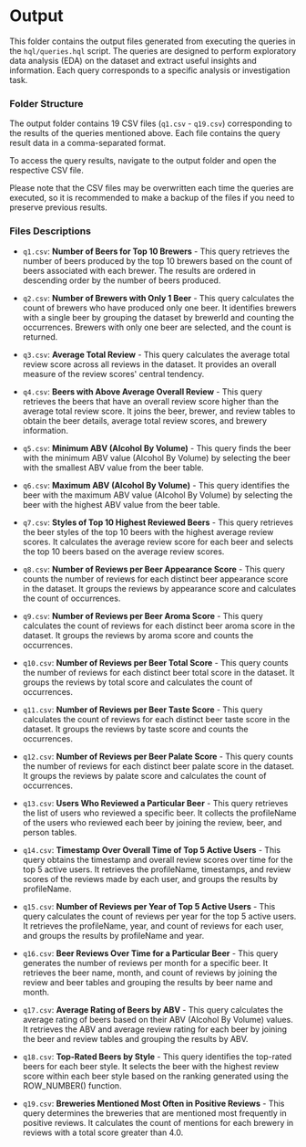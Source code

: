 # Output

This folder contains the output files generated from executing the queries in the `hql/queries.hql` script. The queries are designed to perform exploratory data analysis (EDA) on the dataset and extract useful insights and information. Each query corresponds to a specific analysis or investigation task.

### Folder Structure
The output folder contains 19 CSV files (`q1.csv` - `q19.csv`) corresponding to the results of the queries mentioned above. Each file contains the query result data in a comma-separated format.

To access the query results, navigate to the output folder and open the respective CSV file.

Please note that the CSV files may be overwritten each time the queries are executed, so it is recommended to make a backup of the files if you need to preserve previous results.

### Files Descriptions
- `q1.csv`: **Number of Beers for Top 10 Brewers** - This query retrieves the number of beers produced by the top 10 brewers based on the count of beers associated with each brewer. The results are ordered in descending order by the number of beers produced.

- `q2.csv`: **Number of Brewers with Only 1 Beer** - This query calculates the count of brewers who have produced only one beer. It identifies brewers with a single beer by grouping the dataset by brewerId and counting the occurrences. Brewers with only one beer are selected, and the count is returned.

- `q3.csv`: **Average Total Review** - This query calculates the average total review score across all reviews in the dataset. It provides an overall measure of the review scores' central tendency.

- `q4.csv`: **Beers with Above Average Overall Review** - This query retrieves the beers that have an overall review score higher than the average total review score. It joins the beer, brewer, and review tables to obtain the beer details, average total review scores, and brewery information.

- `q5.csv`: **Minimum ABV (Alcohol By Volume)** - This query finds the beer with the minimum ABV value (Alcohol By Volume) by selecting the beer with the smallest ABV value from the beer table.

- `q6.csv`: **Maximum ABV (Alcohol By Volume)** - This query identifies the beer with the maximum ABV value (Alcohol By Volume) by selecting the beer with the highest ABV value from the beer table.

- `q7.csv`: **Styles of Top 10 Highest Reviewed Beers** - This query retrieves the beer styles of the top 10 beers with the highest average review scores. It calculates the average review score for each beer and selects the top 10 beers based on the average review scores.

- `q8.csv`: **Number of Reviews per Beer Appearance Score** - This query counts the number of reviews for each distinct beer appearance score in the dataset. It groups the reviews by appearance score and calculates the count of occurrences.

- `q9.csv`: **Number of Reviews per Beer Aroma Score** - This query calculates the count of reviews for each distinct beer aroma score in the dataset. It groups the reviews by aroma score and counts the occurrences.

- `q10.csv`: **Number of Reviews per Beer Total Score** - This query counts the number of reviews for each distinct beer total score in the dataset. It groups the reviews by total score and calculates the count of occurrences.

- `q11.csv`: **Number of Reviews per Beer Taste Score** - This query calculates the count of reviews for each distinct beer taste score in the dataset. It groups the reviews by taste score and counts the occurrences.

- `q12.csv`: **Number of Reviews per Beer Palate Score** - This query counts the number of reviews for each distinct beer palate score in the dataset. It groups the reviews by palate score and calculates the count of occurrences.

- `q13.csv`: **Users Who Reviewed a Particular Beer** - This query retrieves the list of users who reviewed a specific beer. It collects the profileName of the users who reviewed each beer by joining the review, beer, and person tables.

- `q14.csv`: **Timestamp Over Overall Time of Top 5 Active Users** - This query obtains the timestamp and overall review scores over time for the top 5 active users. It retrieves the profileName, timestamps, and review scores of the reviews made by each user, and groups the results by profileName.

- `q15.csv`: **Number of Reviews per Year of Top 5 Active Users** - This query calculates the count of reviews per year for the top 5 active users. It retrieves the profileName, year, and count of reviews for each user, and groups the results by profileName and year.

- `q16.csv`: **Beer Reviews Over Time for a Particular Beer** - This query generates the number of reviews per month for a specific beer. It retrieves the beer name, month, and count of reviews by joining the review and beer tables and grouping the results by beer name and month.

- `q17.csv`: **Average Rating of Beers by ABV** - This query calculates the average rating of beers based on their ABV (Alcohol By Volume) values. It retrieves the ABV and average review rating for each beer by joining the beer and review tables and grouping the results by ABV.

- `q18.csv`: **Top-Rated Beers by Style** - This query identifies the top-rated beers for each beer style. It selects the beer with the highest review score within each beer style based on the ranking generated using the ROW_NUMBER() function.

- `q19.csv`: **Breweries Mentioned Most Often in Positive Reviews** - This query determines the breweries that are mentioned most frequently in positive reviews. It calculates the count of mentions for each brewery in reviews with a total score greater than 4.0.


